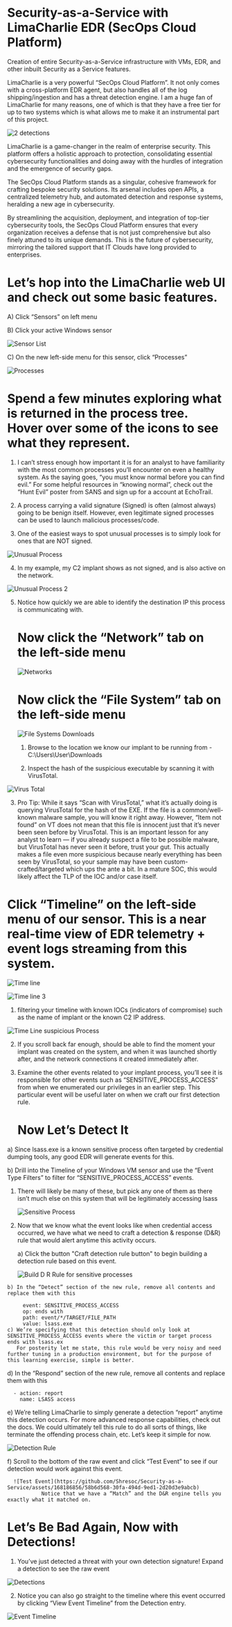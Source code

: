 # Security-as-a-Service with LimaCharlie EDR (SecOps Cloud Platform)
Creation of entire Security-as-a-Service infrastructure with VMs, EDR, and other inbuilt Security as a Service features.

LimaCharlie is a very powerful “SecOps Cloud Platform”. It not only comes with a cross-platform EDR agent, but also handles all of the log shipping/ingestion and has a threat detection engine. I am a huge fan of LimaCharlie for many reasons, one of which is that they have a free tier for up to two systems which is what allows me to make it an instrumental part of this project.

![2 detections](https://github.com/Shresoc/Security-as-a-Service/assets/168186856/d7b4890f-78cc-4595-8230-aa9d162eaaf4)

LimaCharlie is a game-changer in the realm of enterprise security. This platform offers a holistic approach to protection, consolidating essential cybersecurity functionalities and doing away with the hurdles of integration and the emergence of security gaps.

The SecOps Cloud Platform stands as a singular, cohesive framework for crafting bespoke security solutions. Its arsenal includes open APIs, a centralized telemetry hub, and automated detection and response systems, heralding a new age in cybersecurity.

By streamlining the acquisition, deployment, and integration of top-tier cybersecurity tools, the SecOps Cloud Platform ensures that every organization receives a defense that is not just comprehensive but also finely attuned to its unique demands. This is the future of cybersecurity, mirroring the tailored support that IT Clouds have long provided to enterprises.


# Let’s hop into the LimaCharlie web UI and check out some basic features.

A) Click “Sensors” on left menu

B) Click your active Windows sensor

![Sensor List](https://github.com/Shresoc/Security-as-a-Service/assets/168186856/f2cfe8f9-9519-4698-921b-1febf4592c4a)

C) On the new left-side menu for this sensor, click “Processes”

![Processes ](https://github.com/Shresoc/Security-as-a-Service/assets/168186856/7b7ec61a-6cee-40c7-942b-450e2bc1a279)

# Spend a few minutes exploring what is returned in the process tree. Hover over some of the icons to see what they represent.

1) I can’t stress enough how important it is for an analyst to have familiarity with the most common processes you’ll encounter on even a healthy system. As the saying goes, “you must know normal before you can 
   find evil.” For some helpful resources in “knowing normal”, check out the “Hunt Evil” poster from SANS and sign up for a account at EchoTrail.

2) A process carrying a valid signature (Signed) is often (almost always) going to be benign itself. However, even legitimate signed processes can be used to launch malicious processes/code.

3) One of the easiest ways to spot unusual processes is to simply look for ones that are NOT signed.

![Unusual Process](https://github.com/Shresoc/Security-as-a-Service/assets/168186856/e5245b2c-115c-482a-b1b2-6822ca35290b)

4) In my example, my C2 implant shows as not signed, and is also active on the network.

![Unusual Process 2](https://github.com/Shresoc/Security-as-a-Service/assets/168186856/17bfc122-ae6d-48ce-8878-75d6e0f323eb)

5) Notice how quickly we are able to identify the destination IP this process is communicating with.

   # Now click the “Network” tab on the left-side menu

   ![Networks](https://github.com/Shresoc/Security-as-a-Service/assets/168186856/94d286f5-3cbd-4e25-b7a7-abe26da018f0)

   # Now click the “File System” tab on the left-side menu

   ![File Systems Downloads](https://github.com/Shresoc/Security-as-a-Service/assets/168186856/4f641947-177b-458b-a16d-597c9d7008af)

   1) Browse to the location we know our implant to be running from - C:\Users\User\Downloads

   2) Inspect the hash of the suspicious executable by scanning it with VirusTotal.
  
![Virus Total](https://github.com/Shresoc/Security-as-a-Service/assets/168186856/dd3470f2-0a7e-4ce6-951e-659a209dc0ee)

3) Pro Tip: While it says “Scan with VirusTotal,” what it’s actually doing is querying VirusTotal for the hash of the EXE. If the file is a common/well-known malware sample, you will know it right away. However, “Item not found” on VT does not mean that this file is innocent  just that it’s never been seen before by VirusTotal. This is an important lesson for any analyst to learn — if you already suspect a file to be possible malware, but VirusTotal has never seen it before, trust your gut. This actually makes a file even more suspicious because nearly everything has been seen by VirusTotal, so your sample may have been custom-crafted/targeted which ups the ante a bit. In a mature SOC, this would likely affect the TLP of the IOC and/or case itself.

# Click “Timeline” on the left-side menu of our sensor. This is a near real-time view of EDR telemetry + event logs streaming from this system.

![Time line](https://github.com/Shresoc/Security-as-a-Service/assets/168186856/bf10ab8c-0b90-41b5-a0fe-a3389e7c33ff)

![Time line 3](https://github.com/Shresoc/Security-as-a-Service/assets/168186856/c80aeef8-f71c-4336-82f0-c089c2dce6ad)


1) filtering your timeline with known IOCs (indicators of compromise) such as the name of implant or the known C2 IP address.
   
![Time Line suspicious Process](https://github.com/Shresoc/Security-as-a-Service/assets/168186856/d36d2a3c-f842-41f0-91fd-bb9dc8b8f531)

2) If you scroll back far enough, should be able to find the moment your implant was created on the system, and when it was launched shortly after, and the network connections it created immediately after.

3) Examine the other events related to your implant process, you’ll see it is responsible for other events such as “SENSITIVE_PROCESS_ACCESS” from when we enumerated our privileges in an earlier step. This particular event will be useful later on when we craft our first detection rule.

   # <B> Now Let’s Detect It </B>
a) Since lsass.exe is a known sensitive process often targeted by credential dumping tools, any good EDR will generate events for this.

b) Drill into the Timeline of your Windows VM sensor and use the “Event Type Filters” to filter for “SENSITIVE_PROCESS_ACCESS” events.

   1) There will likely be many of these, but pick any one of them as there isn’t much else on this system that will be legitimately accessing lsass
      
      ![Sensitive Process](https://github.com/Shresoc/Security-as-a-Service/assets/168186856/6d60a77d-6851-488f-bb72-750bec459944)

  2) Now that we know what the event looks like when credential access occurred, we have what we need to craft a detection & response (D&R) rule that would alert anytime this activity occurs.

      a) Click the button "Craft detection rule button" to begin building a detection rule based on this event.

     ![Build D  R Rule for sensitive processes](https://github.com/Shresoc/Security-as-a-Service/assets/168186856/1b17468c-54dd-4253-b115-5d523885bd3e)

 
    b) In the “Detect” section of the new rule, remove all contents and replace them with this
         
         event: SENSITIVE_PROCESS_ACCESS
         op: ends with
         path: event/*/TARGET/FILE_PATH
         value: lsass.exe
    c) We’re specifying that this detection should only look at SENSITIVE_PROCESS_ACCESS events where the victim or target process ends with lsass.ex
       For posterity let me state, this rule would be very noisy and need further tuning in a production environment, but for the purpose of this learning exercise, simple is better.
   
   d) In the “Respond” section of the new rule, remove all contents and replace them with this

      - action: report
        name: LSASS access
   e) We’re telling LimaCharlie to simply generate a detection “report” anytime this detection occurs. For more advanced response capabilities, check out the docs. We could ultimately tell this rule to do all          sorts of things, like terminate the offending process chain, etc. Let’s keep it simple for now.
   
   ![Detection Rule ](https://github.com/Shresoc/Security-as-a-Service/assets/168186856/2e2888a4-96fb-4e4d-8e7b-c38d999f56db)

   f) Scroll to the bottom of the raw event and click “Test Event” to see if our detection would work against this event.

      ![Test Event](https://github.com/Shresoc/Security-as-a-Service/assets/168186856/58b6d568-30fa-494d-9ed1-2d20d3e9abcb)
               Notice that we have a “Match” and the D&R engine tells you exactly what it matched on.


# Let’s Be Bad Again, Now with Detections!

1) You’ve just detected a threat with your own detection signature! Expand a detection to see the raw event

![Detections ](https://github.com/Shresoc/Security-as-a-Service/assets/168186856/c05d0d8d-d524-4be1-a75c-a1a3811d1dac)

2) Notice you can also go straight to the timeline where this event occurred by clicking “View Event Timeline” from the Detection entry.
   
![Event Timeline](https://github.com/Shresoc/Security-as-a-Service/assets/168186856/b9a0ca94-5fc8-4f3e-addc-c0446c62d0f4)


